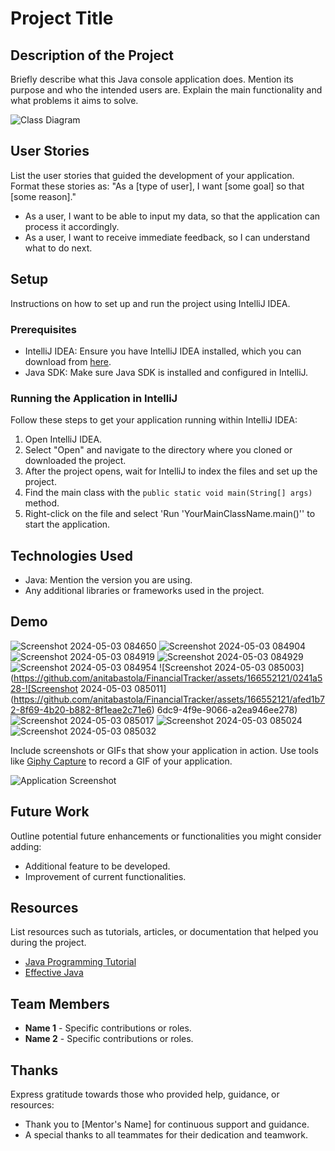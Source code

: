 # Project Title

## Description of the Project

Briefly describe what this Java console application does. Mention its purpose and who the intended users are. Explain the main functionality and what problems it aims to solve.

![Class Diagram](path/to/your/class_diagram.png)

## User Stories

List the user stories that guided the development of your application. Format these stories as: "As a [type of user], I want [some goal] so that [some reason]."

- As a user, I want to be able to input my data, so that the application can process it accordingly.
- As a user, I want to receive immediate feedback, so I can understand what to do next.

## Setup

Instructions on how to set up and run the project using IntelliJ IDEA.

### Prerequisites

- IntelliJ IDEA: Ensure you have IntelliJ IDEA installed, which you can download from [here](https://www.jetbrains.com/idea/download/).
- Java SDK: Make sure Java SDK is installed and configured in IntelliJ.

### Running the Application in IntelliJ

Follow these steps to get your application running within IntelliJ IDEA:

1. Open IntelliJ IDEA.
2. Select "Open" and navigate to the directory where you cloned or downloaded the project.
3. After the project opens, wait for IntelliJ to index the files and set up the project.
4. Find the main class with the `public static void main(String[] args)` method.
5. Right-click on the file and select 'Run 'YourMainClassName.main()'' to start the application.

## Technologies Used

- Java: Mention the version you are using.
- Any additional libraries or frameworks used in the project.

## Demo
![Screenshot 2024-05-03 084650](https://github.com/anitabastola/FinancialTracker/assets/166552121/10ba3619-8073-464f-855a-7f77c9239121)
![Screenshot 2024-05-03 084904](https://github.com/anitabastola/FinancialTracker/assets/166552121/3bdecd7a-70c6-4faa-81bd-9b278a88eb71)
![Screenshot 2024-05-03 084919](https://github.com/anitabastola/FinancialTracker/assets/166552121/76191066-0efe-45bb-9eb5-e934600a3e1e)
![Screenshot 2024-05-03 084929](https://github.com/anitabastola/FinancialTracker/assets/166552121/af600c15-c431-4dc9-ad39-3e931e5df2a9)
![Screenshot 2024-05-03 084954](https://github.com/anitabastola/FinancialTracker/assets/166552121/e877840f-8ddc-4aed-afbd-8c3cdef6df08)
![Screenshot 2024-05-03 085003](https://github.com/anitabastola/FinancialTracker/assets/166552121/0241a528-![Screenshot 2024-05-03 085011](https://github.com/anitabastola/FinancialTracker/assets/166552121/afed1b72-8f69-4b20-b882-8f1eae2c71e6)
6dc9-4f9e-9066-a2ea946ee278)
![Screenshot 2024-05-03 085017](https://github.com/anitabastola/FinancialTracker/assets/166552121/2e164354-dcf5-40a6-9a42-61007c0dbbff)
![Screenshot 2024-05-03 085024](https://github.com/anitabastola/FinancialTracker/assets/166552121/9850ca4b-ba6f-4266-94c1-8cfb097f021c)
![Screenshot 2024-05-03 085032](https://github.com/anitabastola/FinancialTracker/assets/166552121/6a421ebd-2605-403a-beb2-4b83238ba980)




Include screenshots or GIFs that show your application in action. Use tools like [Giphy Capture](https://giphy.com/apps/giphycapture) to record a GIF of your application.

![Application Screenshot](path/to/your/screenshot.png)

## Future Work

Outline potential future enhancements or functionalities you might consider adding:

- Additional feature to be developed.
- Improvement of current functionalities.

## Resources

List resources such as tutorials, articles, or documentation that helped you during the project.

- [Java Programming Tutorial](https://www.example.com)
- [Effective Java](https://www.example.com)

## Team Members

- **Name 1** - Specific contributions or roles.
- **Name 2** - Specific contributions or roles.

## Thanks

Express gratitude towards those who provided help, guidance, or resources:

- Thank you to [Mentor's Name] for continuous support and guidance.
- A special thanks to all teammates for their dedication and teamwork.
